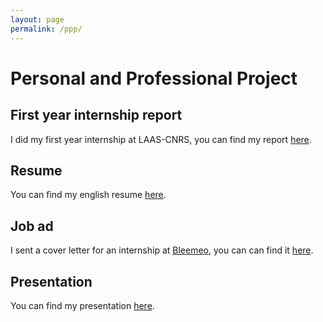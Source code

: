```yaml
---
layout: page
permalink: /ppp/
---
```


# Personal and Professional Project

## First year internship report

I did my first year internship at LAAS-CNRS, you can find my report [here](/internship-report-1).

## Resume

You can find my english resume [here](/assets/other/CV_Tom_PILLOT.pdf).

## Job ad

I sent a cover letter for an internship at [Bleemeo](https://bleemeo.com), you can can find it [here](/assets/other/cover_letter.pdf).

## Presentation

You can find my presentation [here](/assets/other/ppp.pdf).

